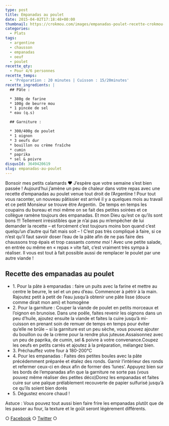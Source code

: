 ```yaml
---
type: post
title: Empanadas au poulet
date: 2015-04-02T17:18:48+00:00
thumbnail: https://crokmou.com/images/empanadas-poulet-recette-crokmou-blog-culinaire.jpg
categories:
  - Plats
tags:
  - argentine
  - chausson
  - empanadas
  - oeuf
  - poulet
recette_qty:
  - Pour 4/6 personnes
recette_temps:
  - 'Préparation : 20 minutes | Cuisson : 15/20minutes'
recette_ingredients: |
  ## Pâte :

  * 380g de farine
  * 100g de beurre mou
  * 1 pincée de sel
  * eau (q.s)

  ## Garniture :

  * 300/400g de poulet
  * 1 oignon
  * 3 oeufs dur
  * bouillon ou crème fraîche
  * cumin
  * paprika
  * sel & poivre
disqusId: 3649420619
slug: empanadas-au-poulet
---
```


Bonsoir mes petits calamards ❤ J’espère que votre semaine s’est bien passée ! Aujourd’hui j’amène un peu de chaleur dans votre repas avec une recette d’empanadas au poulet venue tout droit de l’Argentine ! Pour tout vous raconter, un nouveau pâtissier est arrivé il y a quelques mois au travail et ce petit Monsieur se trouve être Argentin.  De temps en temps les coupains du bureau et moi même on se fait des petites soirées et ce collègue ramène toujours des empanadas. Et mon Dieu qu’est ce qu’ils sont bons !!! Tellement irrésistibles que je n’ai pas pu m’empêcher de lui demander la recette – et forcément c’est toujours moins bon quand c’est quelqu’un d’autre qui fait mais soit – ! C’est pas très compliqué à faire, si ce n’est qu’il faut savoir doser l’eau de la pâte afin de ne pas faire des chaussons trop épais et trop cassants _comme moi_ ! Avec une petite salade, en entrée ou même en « repas » vite fait, c’est vraiment très sympa à réaliser. Il vous est tout à fait possible aussi de remplacer le poulet par une autre viande !

## Recette des empanadas au poulet

* 1\. Pour la pâte à empanadas : faire un puits avec la farine et mettre au centre le beurre, le sel et un peu d’eau. Commencer à pétrir à la main. Rajoutez petit à petit de l’eau jusqu’à obtenir une pâte lisse (douce comme dirait mon ami) et homogène
* 2\. Pour la garniture : Couper la viande de poulet en petits morceaux et l’oignon en brunoise. Dans une poêle, faites revenir les oignons dans un peu d’huile, ajoutez ensuite la viande et faites la cuire jusqu’à mi-cuisson en prenant soin de remuer de temps en temps pour éviter qu’elle ne brûle – si la garniture est un peu sèche, vous pouvez ajouter du bouillon ou de la crème pour la rendre plus juteuse.Assaisonnez avec un peu de paprika, de cumin, sel & poivre à votre convenance.Coupez les oeufs en petits carrés et ajoutez à la préparation, mélangez bien.
* 3\. Préchauffez votre four à 180-200°C
* 4\. Pour les empanadas : Faites des petites boules avec la pâte précédemment préparée et étalez des ronds. Garnir l’intérieur des ronds et refermer ceux-ci en deux afin de former des ‘lunes’. Appuyez bien sur les bords de l’empanadas afin que la garniture ne sorte pas (vous pouvez même réaliser des petites déco)Dorez les empanadas et faites cuire sur une palque prélablement recouverte de papier sulfurisé jusqu’à ce qu’ils soient bien dorés
* 5\. Dégustez encore chaud !

Astuce : Vous pouvez tout aussi bien faire frire les empanadas plutôt que de les passer au four, la texture et le goût seront légèrement différents.

○ [Facebook](https://www.facebook.com/crokmou.blog) ○ [Twitter](https://twitter.com/Crokmou) ○